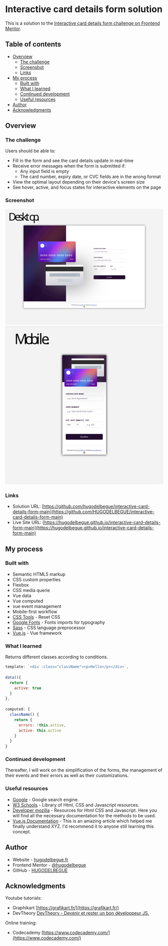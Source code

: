 # Interactive card details form solution

This is a solution to the [Interactive card details form challenge on Frontend Mentor](https://www.frontendmentor.io/challenges/interactive-card-details-form-XpS8cKZDWw).

## Table of contents

- [Overview](#overview)
  - [The challenge](#the-challenge)
  - [Screenshot](#screenshot)
  - [Links](#links)
- [My process](#my-process)
  - [Built with](#built-with)
  - [What I learned](#what-i-learned)
  - [Continued development](#continued-development)
  - [Useful resources](#useful-resources)
- [Author](#author)
- [Acknowledgments](#acknowledgments)

## Overview

### The challenge

Users should be able to:

- Fill in the form and see the card details update in real-time
- Receive error messages when the form is submitted if:
  - Any input field is empty
  - The card number, expiry date, or CVC fields are in the wrong format
- View the optimal layout depending on their device's screen size
- See hover, active, and focus states for interactive elements on the page

### Screenshot

![](./design/preview_desktop.svg)
![](./design/preview_mobile.svg)

### Links

- Solution URL: [https://github.com/hugodelbegue/interactive-card-details-form-main](https://github.com/HUGODELBEGUE/interactive-card-details-form-main)
- Live Site URL: [https://hugodelbegue.github.io/interactive-card-details-form-main](https://hugodelbegue.github.io/interactive-card-details-form-main)

## My process

### Built with

- Semantic HTML5 markup
- CSS custom properties
- Flexbox
- CSS media querie
- Vue data
- Vue computed
- vue event management
- Mobile-first workflow
- [CSS Tools](https://meyerweb.com/eric/tools/css/reset/) - Reset CSS
- [Google Fonts](https://fonts.google.com/) - Fonts imports for typography
- [Sass](https://sass-lang.com/) - CSS language preprocessor
- [Vue.js](https://vuejs.org/) - Vue framework

### What I learned

Returns different classes according to conditions.

```js
template: `<div :class="className"><p>Hello</p></div>`,

data(){
  return {
    active: true
  }
},

computed: {
  className() {
    return {
      errors: !this.active,
      active: this.active
    }
  }
}
```

### Continued development

Thereafter, I will work on the simplification of the forms, the management of their events and their errors as well as their customizations.

### Useful resources

- [Google](https://www.google.com/) - Google search engine.
- [W3 Schools](https://www.w3schools.com/) - Library of Html, CSS and Javascript resources.
- [Developer mozilla](https://developer.mozilla.org/fr/) - Resources for Html CSS and Javascript. Here you will find all the necessary documentation for the methods to be used.
- [Vue.js Documentation](https://vuejs.org/guide/introduction.html) - This is an amazing article which helped me finally understand XYZ. I'd recommend it to anyone still learning this concept.

## Author

- Website - [hugodelbegue.fr](https://hugodelbegue.fr/)
- Frontend Mentor - [@hugodelbegue](https://www.frontendmentor.io/profile/HUGODELBEGUE)
- GitHub - [HUGODELBEGUE](https://github.com/HUGODELBEGUE)

## Acknowledgments

Youtube tutorials:

- Graphikart [https://grafikart.fr/](https://grafikart.fr/)
- DevTheory [DevTheory - Devenir et rester un bon développeur JS.](https://www.youtube.com/@DevTheory)

Online training:

- Codecademy [https://www.codecademy.com/](https://www.codecademy.com/)
